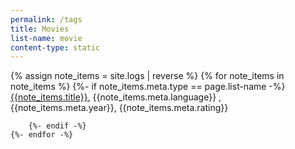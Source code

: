 ```yaml
---
permalink: /tags
title: Movies
list-name: movie
content-type: static
---
```


<div>
    {% assign note_items = site.logs | reverse %}
    {% for note_items in note_items %}
        {%- if note_items.meta.type == page.list-name -%}
                <div class="notelist-feed">
                    <a href="{{ site.baseurl }}{{note_items.url}}">
                        {{note_items.title}}</a>, {{note_items.meta.language}} , {{note_items.meta.year}}, {{note_items.meta.rating}}
                </div>

        {%- endif -%}
    {%- endfor -%}
</div>
